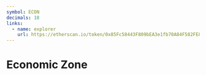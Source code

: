 ```yaml
---
symbol: ECON
decimals: 18
links:
  - name: explorer
    url: https://etherscan.io/token/0x85Fc58443F809bEA3e1fb70A84F582FE84d624Ce
---
```


# Economic​ Zone

